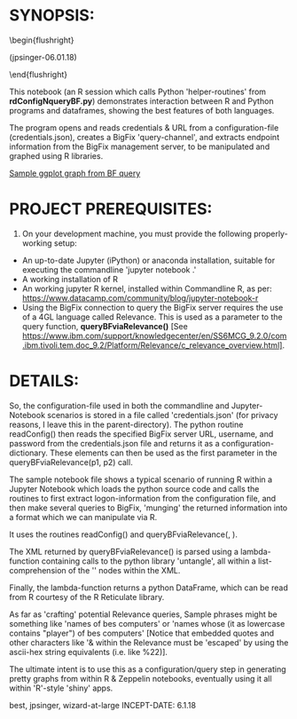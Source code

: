 SYNOPSIS:
========

\begin{flushright}

(jpsinger-06.01.18)

\end{flushright}

This notebook (an R session which calls Python 'helper-routines' from **rdConfigNqueryBF.py**) demonstrates interaction between R and Python programs and dataframes, showing the best features of both languages.

The program opens and reads credentials & URL from a configuration-file (credentials.json), creates a BigFix 'query-channel', and extracts endpoint information from the BigFix management server, to be manipulated and graphed using R libraries.

[Sample ggplot graph from BF query](LifetimeVsNumEndpoints-ADHAY.png)

PROJECT PREREQUISITES:
=====================
1) On your development machine, you must provide the following properly-working setup:
- An up-to-date Jupyter (iPython) or anaconda installation, suitable for executing the commandline 
'jupyter notebook .'
- A working installation of R
- An working jupyter R kernel, installed within Commandline R, as per: 
https://www.datacamp.com/community/blog/jupyter-notebook-r
- Using the BigFix connection to query the BigFix server requires the use of a 4GL language called Relevance. This is used as a parameter to the query function, **queryBFviaRelevance()**
[See https://www.ibm.com/support/knowledgecenter/en/SS6MCG_9.2.0/com.ibm.tivoli.tem.doc_9.2/Platform/Relevance/c_relevance_overview.html].


DETAILS:
=======
So, the configuration-file used in both the commandline and Jupyter-Notebook scenarios is stored in a file 
called 'credentials.json' (for privacy reasons, I leave this in the parent-directory). The python routine
readConfig() then reads the specified BigFix server URL, username, and password from the credentials.json file and 
returns it as a configuration-dictionary. These elements can then be used as the first parameter in the 
queryBFviaRelevance(p1, p2) call.

The sample notebook file shows a typical scenario of running R within a Jupyter Notebook which loads the python 
source code and calls the routines to first extract logon-information from the configuration file, and then 
make several queries to BigFix, 'munging' the returned information into a format which we can manipulate via R.

It uses the routines readConfig(<filename>) and queryBFviaRelevance(<credential-dict>, <relevance-string>).

The XML returned by queryBFviaRelevance() is parsed using a lambda-function containing calls to the python 
library 'untangle', all within a list-comprehension of the '<Answer>' nodes within the XML.  

Finally, the lambda-function returns a python DataFrame, which can be read from R courtesy of the R 
Reticulate library.

As far as 'crafting' potential Relevance queries, Sample phrases might be something like 'names of bes computers' or 
'names whose (it as lowercase contains "player") of bes computers' [Notice that embedded quotes and other characters
like '& within the Relevance must be 'escaped' by using the ascii-hex string equivalents (i.e. like %22)].

The ultimate intent is to use this as a configuration/query step in generating pretty graphs from within R & Zeppelin
notebooks, eventually using it all within 'R'-style 'shiny' apps.

best,
jpsinger, wizard-at-large
INCEPT-DATE: 6.1.18

